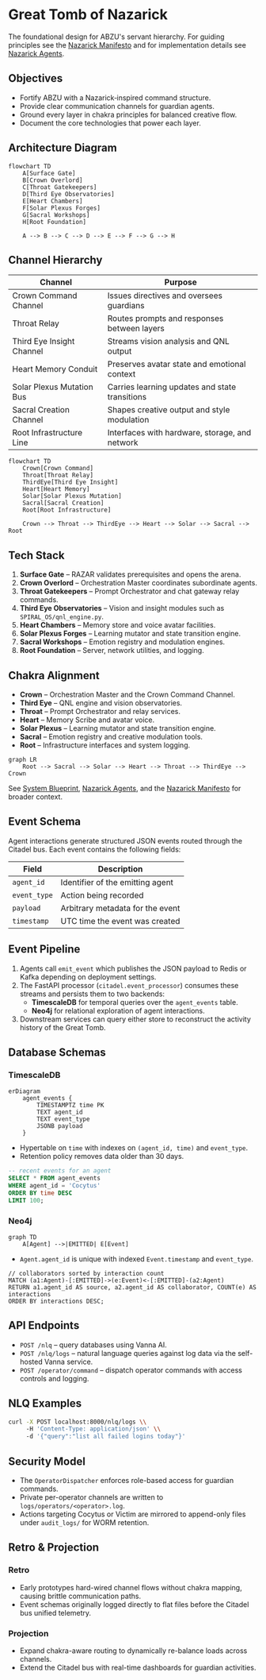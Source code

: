 # Great Tomb of Nazarick

The foundational design for ABZU's servant hierarchy. For guiding
principles see the [Nazarick Manifesto](nazarick_manifesto.md) and for
implementation details see [Nazarick Agents](nazarick_agents.md).

## Objectives
- Fortify ABZU with a Nazarick‑inspired command structure.
- Provide clear communication channels for guardian agents.
- Ground every layer in chakra principles for balanced creative flow.
- Document the core technologies that power each layer.

## Architecture Diagram
```mermaid
flowchart TD
    A[Surface Gate]
    B[Crown Overlord]
    C[Throat Gatekeepers]
    D[Third Eye Observatories]
    E[Heart Chambers]
    F[Solar Plexus Forges]
    G[Sacral Workshops]
    H[Root Foundation]

    A --> B --> C --> D --> E --> F --> G --> H
```

## Channel Hierarchy
| Channel | Purpose |
| --- | --- |
| Crown Command Channel | Issues directives and oversees guardians |
| Throat Relay | Routes prompts and responses between layers |
| Third Eye Insight Channel | Streams vision analysis and QNL output |
| Heart Memory Conduit | Preserves avatar state and emotional context |
| Solar Plexus Mutation Bus | Carries learning updates and state transitions |
| Sacral Creation Channel | Shapes creative output and style modulation |
| Root Infrastructure Line | Interfaces with hardware, storage, and network |

```mermaid
flowchart TD
    Crown[Crown Command]
    Throat[Throat Relay]
    ThirdEye[Third Eye Insight]
    Heart[Heart Memory]
    Solar[Solar Plexus Mutation]
    Sacral[Sacral Creation]
    Root[Root Infrastructure]

    Crown --> Throat --> ThirdEye --> Heart --> Solar --> Sacral --> Root
```

## Tech Stack
1. **Surface Gate** – RAZAR validates prerequisites and opens the arena.
2. **Crown Overlord** – Orchestration Master coordinates subordinate agents.
3. **Throat Gatekeepers** – Prompt Orchestrator and chat gateway relay commands.
4. **Third Eye Observatories** – Vision and insight modules such as `SPIRAL_OS/qnl_engine.py`.
5. **Heart Chambers** – Memory store and voice avatar facilities.
6. **Solar Plexus Forges** – Learning mutator and state transition engine.
7. **Sacral Workshops** – Emotion registry and modulation engines.
8. **Root Foundation** – Server, network utilities, and logging.

## Chakra Alignment
- **Crown** – Orchestration Master and the Crown Command Channel.
- **Third Eye** – QNL engine and vision observatories.
- **Throat** – Prompt Orchestrator and relay services.
- **Heart** – Memory Scribe and avatar voice.
- **Solar Plexus** – Learning mutator and state transition engine.
- **Sacral** – Emotion registry and creative modulation tools.
- **Root** – Infrastructure interfaces and system logging.

```mermaid
graph LR
    Root --> Sacral --> Solar --> Heart --> Throat --> ThirdEye --> Crown
```

See [System Blueprint](system_blueprint.md), [Nazarick Agents](nazarick_agents.md),
and the [Nazarick Manifesto](nazarick_manifesto.md) for broader context.

## Event Schema
Agent interactions generate structured JSON events routed through the Citadel
bus. Each event contains the following fields:

| Field | Description |
| --- | --- |
| `agent_id` | Identifier of the emitting agent |
| `event_type` | Action being recorded |
| `payload` | Arbitrary metadata for the event |
| `timestamp` | UTC time the event was created |

## Event Pipeline
1. Agents call `emit_event` which publishes the JSON payload to Redis or
   Kafka depending on deployment settings.
2. The FastAPI processor (`citadel.event_processor`) consumes these streams and
   persists them to two backends:
   - **TimescaleDB** for temporal queries over the `agent_events` table.
   - **Neo4j** for relational exploration of agent interactions.
3. Downstream services can query either store to reconstruct the activity
   history of the Great Tomb.

## Database Schemas
### TimescaleDB
```mermaid
erDiagram
    agent_events {
        TIMESTAMPTZ time PK
        TEXT agent_id
        TEXT event_type
        JSONB payload
    }
```
- Hypertable on `time` with indexes on `(agent_id, time)` and `event_type`.
- Retention policy removes data older than 30 days.

```sql
-- recent events for an agent
SELECT * FROM agent_events
WHERE agent_id = 'Cocytus'
ORDER BY time DESC
LIMIT 100;
```

### Neo4j
```mermaid
graph TD
    A[Agent] -->|EMITTED| E[Event]
```
- `Agent.agent_id` is unique with indexed `Event.timestamp` and `event_type`.

```cypher
// collaborators sorted by interaction count
MATCH (a1:Agent)-[:EMITTED]->(e:Event)<-[:EMITTED]-(a2:Agent)
RETURN a1.agent_id AS source, a2.agent_id AS collaborator, COUNT(e) AS interactions
ORDER BY interactions DESC;
```

## API Endpoints
- `POST /nlq` – query databases using Vanna AI.
- `POST /nlq/logs` – natural language queries against log data via the self-hosted Vanna service.
- `POST /operator/command` – dispatch operator commands with access controls and logging.

## NLQ Examples
```bash
curl -X POST localhost:8000/nlq/logs \\
     -H 'Content-Type: application/json' \\
     -d '{"query":"list all failed logins today"}'
```

## Security Model
- The `OperatorDispatcher` enforces role-based access for guardian commands.
- Private per-operator channels are written to `logs/operators/<operator>.log`.
- Actions targeting Cocytus or Victim are mirrored to append-only files under `audit_logs/` for WORM retention.

## Retro & Projection
### Retro
- Early prototypes hard-wired channel flows without chakra mapping, causing
  brittle communication paths.
- Event schemas originally logged directly to flat files before the Citadel
  bus unified telemetry.

### Projection
- Expand chakra-aware routing to dynamically re-balance loads across channels.
- Extend the Citadel bus with real-time dashboards for guardian activities.
